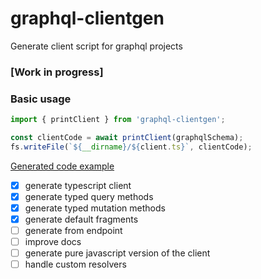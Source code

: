 # graphql-clientgen

Generate client script for graphql projects

### [Work in progress]

### Basic usage

```ts
import { printClient } from 'graphql-clientgen';

const clientCode = await printClient(graphqlSchema);
fs.writeFile(`${__dirname}/${client.ts}`, clientCode);
```

[Generated code example](https://github.com/antoniopresto/graphql-clientgen/blob/master/client.ts#L152)

- [x] generate typescript client
- [x] generate typed query methods
- [x] generate typed mutation methods
- [x] generate default fragments
- [ ] generate from endpoint
- [ ] improve docs
- [ ] generate pure javascript version of the client
- [ ] handle custom resolvers
